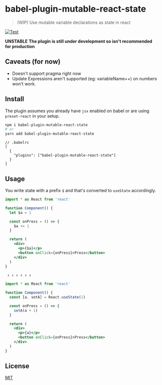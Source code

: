 # babel-plugin-mutable-react-state

> (WIP) Use mutable variable declarations as state in react

[![Test](https://github.com/barelyhuman/babel-plugin-mutable-react-state/actions/workflows/test.yml/badge.svg)](https://github.com/barelyhuman/babel-plugin-mutable-react-state/actions/workflows/test.yml)

**UNSTABLE**
**The plugin is still under development so isn't recommended for production**

## Caveats (for now)

- Doesn't support pragma right now
- Update Expressions aren't supported (eg: variableName++) on numbers won't work.

## Install

The plugin assumes you already have `jsx` enabled on babel or are using `preset-react` in your setup.

```sh
npm i babel-plugin-mutable-react-state
# or
yarn add babel-plugin-mutable-react-state
```

```jsonc
// .babelrc
[
  {
    "plugins": ["babel-plugin-mutable-react-state"]
  }
]
```

## Usage

You write state with a prefix `$` and that's converted to `useState` accordingly.

```jsx
import * as React from 'react'

function Component() {
  let $a = 1

  const onPress = () => {
    $a += 1
  }

  return (
    <div>
      <p>{$a}</p>
      <button onClick={onPress}>Press</button>
    </div>
  )
}

 ↓ ↓ ↓ ↓ ↓ ↓

import * as React from 'react'

function Component() {
  const [a, setA] = React.useState(1)

  const onPress = () => {
    setA(a + 1)
  }

  return (
    <div>
      <p>{a}</p>
      <button onClick={onPress}>Press</button>
    </div>
  )
}
```

## License

[MIT](/LICENSE)
